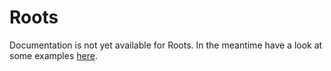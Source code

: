 # Roots

Documentation is not yet available for Roots.
In the meantime have a look at some examples [here](https://github.com/CleanroomMC/GroovyScript/blob/master/examples/roots.groovy).